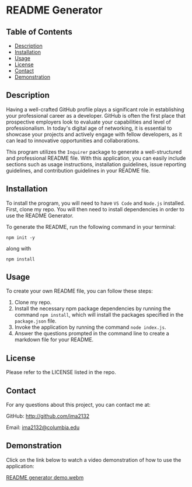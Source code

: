# README Generator
## Table of Contents 
- [Description](#description)
- [Installation](#installation)
- [Usage](#usage)
- [License](#license)
- [Contact](#contact)
- [Demonstration](#demonstration)

## Description 

Having a well-crafted GitHub profile plays a significant role in establishing your professional career as a developer. GitHub is often the first place that prospective employers look to evaluate your capabilities and level of professionalism. In today's digital age of networking, it is essential to showcase your projects and actively engage with fellow developers, as it can lead to innovative opportunities and collaborations.


This program utilizes the `Inquirer` package to generate a well-structured and professional README file. With this application, you can easily include sections such as usage instructions, installation guidelines, issue reporting guidelines, and contribution guidelines in your README file.

## Installation 
To install the program, you will need to have `VS Code` and `Node.js` installed. First, clone my repo. You will then need to install dependencies in order to use the README Generator. 

To generate the README, run the following command in your terminal:

`npm init -y`

along with 

`npm install`


## Usage

To create your own README file, you can follow these steps:

1. Clone my repo.
2. Install the necessary npm package dependencies by running the command `npm install`, which will install the packages specified in the `package.json` file.
3. Invoke the application by running the command `node index.js`.
4. Answer the questions prompted in the command line to create a markdown file for your README.


## License
Please refer to the LICENSE listed in the repo. 


## Contact 
For any questions about this project, you can contact me at:

GitHub: http://github.com/ima2132

Email: ima2132@columbia.edu 

## Demonstration
Click on the link below to watch a video demonstration of how to use the application:


[README generator demo.webm](https://github.com/ima2132/README-Generator/assets/117132129/e84d70ec-0339-4f5d-8167-21a789525fbb)


